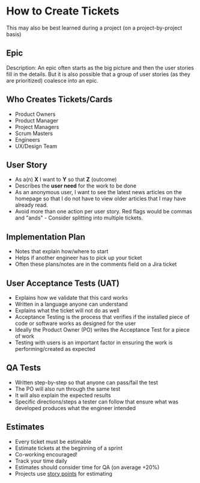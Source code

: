 # How to Create Tickets

This may also be best learned during a project (on a project-by-project basis)

## Epic

Description: An epic often starts as the big picture and then the user stories fill in the details. But it is also possible that a group of user stories (as they are prioritized) coalesce into an epic.

## Who Creates Tickets/Cards

- Product Owners
- Product Manager
- Project Managers
- Scrum Masters
- Engineers
- UX/Design Team

## User Story

- As a(n) **X** I want to **Y** so that **Z** (outcome)
- Describes the **user need** for the work to be done
- As an anonymous user, I want to see the latest news articles on the homepage so that I do not have to view older articles that I may have already read.
- Avoid more than one action per user story. Red flags would be commas and "ands" - Consider splitting into multiple tickets.

## Implementation Plan

- Notes that explain how/where to start
- Helps if another engineer has to pick up your ticket
- Often these plans/notes are in the comments field on a Jira ticket

## User Acceptance Tests (UAT)

- Explains how we validate that this card works
- Written in a language anyone can understand
- Explains what the ticket will not do as well
- Acceptance Testing is the process that verifies if the installed piece of code or software works as designed for the user
- Ideally the Product Owner (PO) writes the Acceptance Test for a piece of work
- Testing with users is an important factor in ensuring the work is performing/created as expected

## QA Tests

- Written step-by-step so that anyone can pass/fail the test
- The PO will also run through the same test
- It will also explain the expected results
- Specific directions/steps a tester can follow that ensure what was developed produces what the engineer intended

## Estimates

- Every ticket must be estimable
- Estimate tickets at the beginning of a sprint
- Co-working encouraged!
- Track your time daily
- Estimates should consider time for QA (on average +20%)
- Projects use [story points](storypoints.md) for estimating
